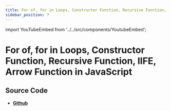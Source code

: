 ```yaml
---
title: For of, for in Loops, Constructor Function, Recursive Function, IIFE, Arrow Function in JavaScript
sidebar_position: 7
---
```


import YouTubeEmbed from '../../src/components/YoutubeEmbed';

# For of, for in Loops, Constructor Function, Recursive Function, IIFE, Arrow Function in JavaScript

<YouTubeEmbed videoId="PcFtGefsMks" />

## Source Code

- [**Github**](https://github.com/isarojdahal/javascript-workshop)